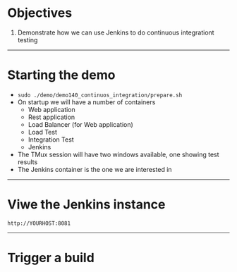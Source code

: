 # Objectives

1. Demonstrate how we can use Jenkins to do continuous integrationt testing

---

# Starting the demo

  * `sudo ./demo/demo140_continuos_integration/prepare.sh`
  * On startup we will have a number of containers
    * Web application
    * Rest application
    * Load Balancer (for Web application)
    * Load Test
    * Integration Test
    * Jenkins
  * The TMux session will have two windows available, one showing test results
  * The Jenkins container is the one we are interested in

---

# Viwe the Jenkins instance

```
http://YOURHOST:8081
```

---

# Trigger a build